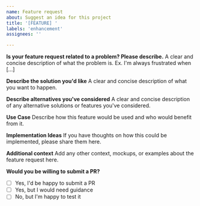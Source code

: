 ```yaml
---
name: Feature request
about: Suggest an idea for this project
title: '[FEATURE] '
labels: 'enhancement'
assignees: ''

---
```


**Is your feature request related to a problem? Please describe.**
A clear and concise description of what the problem is. Ex. I'm always frustrated when [...]

**Describe the solution you'd like**
A clear and concise description of what you want to happen.

**Describe alternatives you've considered**
A clear and concise description of any alternative solutions or features you've considered.

**Use Case**
Describe how this feature would be used and who would benefit from it.

**Implementation Ideas**
If you have thoughts on how this could be implemented, please share them here.

**Additional context**
Add any other context, mockups, or examples about the feature request here.

**Would you be willing to submit a PR?**
- [ ] Yes, I'd be happy to submit a PR
- [ ] Yes, but I would need guidance
- [ ] No, but I'm happy to test it
